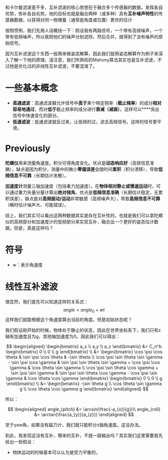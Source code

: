 和卡尔曼滤波差不多，互补滤波的核心思想在于​​融合多个传感器的数据，发挥各自优势，弥补各自劣势。他的目标也就是融合两种（或多种）具有​**​互补噪声特性​**​的传感器数据，以获得对同一物理量（通常是角度或位置）​更优的估计

按照惯例，我们先用人话概括一下：​假设我有两路信号，一个带有高频噪声，一个带有低频噪声，所以我把他们的噪声分别滤除，然后合并，就得到了没有噪声的原始信号。

因为互补滤波这个东西一般用来做姿态解算，因此我们就用姿态解算作为例子来深入了解一下他的原理。请注意，我们所熟知的Mahony算法其实也是互补滤波，不过他是优化过的非线性互补滤波，不要混淆了。

# 一些基本概念

- **高通滤波**：高通滤波器允许信号中​**​高于​**​某个特定频率（​**​截止频率​**​）的成分​**​相对容易地通过​**​，而对​**​低于​**​截止频率的成分进行​**​衰减（减弱）**。这样可以**​**​突出信号中快速变化的部分。
- **低通滤波**：低通滤波就反过来，让低频的过，滤去高频信号。这样的信号更平滑。

# Previously

**陀螺仪**用来测量角速度。积分可得角度变化。优点是​**​动态响应好​**​（高频信息准确），缺点是因为积分，测量中的微小​**​零偏误差​**​会随时间​**​累积​**​（积分漂移），导致​**​低频信息不可靠​**​（长期估计发散）。

**加速度计**测量三轴加速度（包括重力加速度）。在​**​物体相对静止或慢速运动​**​时，可以通过重力矢量分量计算出​**​绝对倾角​**​。优点是​**​低频信息准确​**​（长期估计稳定，无累积误差），缺点是对​**​高频振动/运动​**​非常敏感（高频噪声大），导致​**​高频信息不可靠​**​（瞬时估计噪声大、可能错误）。

综上，我们其实可以看出这两种数据其实是存在互补性的，也就是我们可以拿陀螺仪的高频部分和加速度计的低频部分来实现互补，融合出一个更好的姿态估计数据。但是，真是这样吗？

# 符号

- $w$：表示角速度

# 线性互补滤波

很显然，我们首先可以知道这样的关系式：
$$angle = angle_{0} + w t$$
这样我们就能根据这个角速度算出当前的角度。但是初始状态呢？

我们假设刚开始的时候，物体处于静止的状态，因此在世界坐标系下，我们只有z轴有加速度且为g，其他轴加速度为0。因此我们可以得出：

$$
\begin{aligned}
\begin{bmatrix}
a_x \\
a_y \\
a_z
\end{bmatrix} &= C_n^b \begin{bmatrix}
0 \\
0 \\
g
\end{bmatrix} \\
&= \begin{bmatrix}
\cos \psi \cos \theta & \sin \psi \cos \theta & -\sin \theta \\
\cos \psi \sin \theta \sin \gamma - \sin \psi \cos \gamma & \sin \psi \sin \theta \sin \gamma + \cos \psi \cos \gamma & \cos \theta \sin \gamma \\
\cos \psi \sin \theta \cos \gamma + \sin \psi \sin \gamma & \sin \psi \sin \theta \cos \gamma - \cos \psi \sin \gamma & \cos \theta \cos \gamma
\end{bmatrix} \begin{bmatrix}
0 \\
0 \\
g
\end{bmatrix} \\
&= \begin{bmatrix}
-\sin \theta g \\
\cos \theta \sin \gamma g \\
\cos \theta \cos \gamma g
\end{bmatrix}
\end{aligned}
$$

所以：

$$
\begin{aligned}
angle_{pitch} &= \arcsin(\frac{-a_{x}}{g})\\
angle_{roll} &= \arctan(\frac{a_{y}}{a_{z}})
\end{aligned}
$$

至于yaw角，如果没有磁力计，我们就只能积分z轴角速度。这没办法。

到此，我发现这没有互补，哪来的互补，不就一路输出吗？其实我们这里需要首先给出一些假设：
- 物体运动的时候基本可以认为是受力平衡的，
